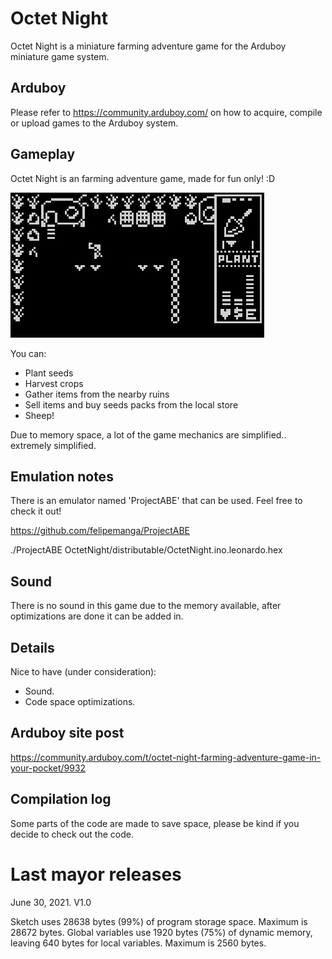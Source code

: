 # Octet Night

Octet Night is a miniature farming adventure game for the Arduboy miniature game system.

## Arduboy

Please refer to https://community.arduboy.com/ on how to acquire, compile or upload games to the Arduboy system.

## Gameplay

Octet Night is an farming adventure game, made for fun only! :D

![Alt Text](https://github.com/franalvarez21/OctetNight/blob/main/OctetNight/images/demo.gif)

You can:
- Plant seeds
- Harvest crops
- Gather items from the nearby ruins
- Sell items and buy seeds packs from the local store
- Sheep!

Due to memory space, a lot of the game mechanics are simplified.. extremely simplified.

## Emulation notes

There is an emulator named 'ProjectABE' that can be used. Feel free to check it out!

https://github.com/felipemanga/ProjectABE

./ProjectABE OctetNight/distributable/OctetNight.ino.leonardo.hex

## Sound

There is no sound in this game due to the memory available, after optimizations are done it can be added in.

## Details

Nice to have (under consideration):
- Sound.
- Code space optimizations.

## Arduboy site post

https://community.arduboy.com/t/octet-night-farming-adventure-game-in-your-pocket/9932

## Compilation log

Some parts of the code are made to save space, please be kind if you decide to check out the code.

# Last mayor releases

June 30, 2021. V1.0

Sketch uses 28638 bytes (99%) of program storage space. Maximum is 28672 bytes.
Global variables use 1920 bytes (75%) of dynamic memory, leaving 640 bytes for local variables. Maximum is 2560 bytes.
